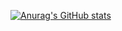 [![Anurag's GitHub stats](https://github-readme-stats.vercel.app/api?username=seerde)](https://github.com/anuraghazra/github-readme-stats)
